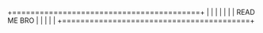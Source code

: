 +=========================================+
|                                         | 
|                                         |
|                                         |
|             READ ME BRO                 |
|                                         | 
|                                         |
+=========================================+